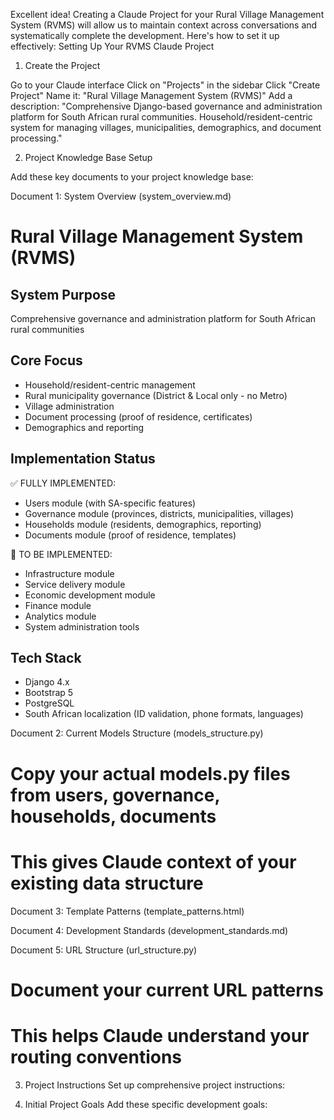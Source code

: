 Excellent idea! Creating a Claude Project for your Rural Village Management System (RVMS) will allow us to maintain context across conversations and systematically complete the development. Here's how to set it up effectively:
Setting Up Your RVMS Claude Project

1. Create the Project

Go to your Claude interface
Click on "Projects" in the sidebar
Click "Create Project"
Name it: "Rural Village Management System (RVMS)"
Add a description: "Comprehensive Django-based governance and administration platform for South African rural communities. Household/resident-centric system for managing villages, municipalities, demographics, and document processing."

2. Project Knowledge Base Setup

Add these key documents to your project knowledge base:

Document 1: System Overview (system_overview.md)
# Rural Village Management System (RVMS)
## System Purpose
Comprehensive governance and administration platform for South African rural communities

## Core Focus
- Household/resident-centric management
- Rural municipality governance (District & Local only - no Metro)
- Village administration
- Document processing (proof of residence, certificates)
- Demographics and reporting

## Implementation Status
✅ FULLY IMPLEMENTED:
- Users module (with SA-specific features)
- Governance module (provinces, districts, municipalities, villages)
- Households module (residents, demographics, reporting)
- Documents module (proof of residence, templates)

🚧 TO BE IMPLEMENTED:
- Infrastructure module
- Service delivery module
- Economic development module
- Finance module
- Analytics module
- System administration tools

## Tech Stack
- Django 4.x
- Bootstrap 5
- PostgreSQL
- South African localization (ID validation, phone formats, languages)

Document 2: Current Models Structure (models_structure.py)

# Copy your actual models.py files from users, governance, households, documents
# This gives Claude context of your existing data structure


Document 3: Template Patterns (template_patterns.html)

<!-- Include your updated municipality_list.html as a reference pattern -->
<!-- Include your sidebar.html -->
<!-- Include your header.html -->
<!-- This shows Claude your design patterns and coding style -->

Document 4: Development Standards (development_standards.md)



Document 5: URL Structure (url_structure.py)

# Document your current URL patterns
# This helps Claude understand your routing conventions

3. Project Instructions
Set up comprehensive project instructions:

4. Initial Project Goals
Add these specific development goals:
